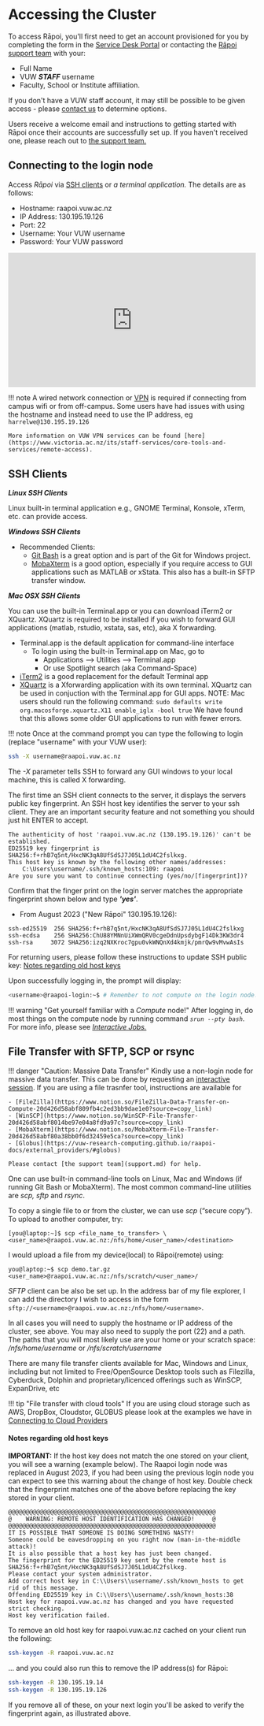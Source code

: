 # Accessing the Cluster

To access Rāpoi, you'll first need to get an account provisioned for you by completing the form in the [Service Desk Portal](https://service.victoria.ac.nz/asm/Core.aspx?Lite&Form=Request&MODE=NEW&TEMPLATE_REF=331026) or contacting the [Rāpoi support team](support.md) with your:

*  Full Name
*  VUW **_STAFF_** username
*  Faculty, School or Institute affiliation.

If you don't have a VUW staff account, it may still be possible to be given access - please [contact us](support.md) to determine options.

Users receive a welcome email and instructions to getting started with Rāpoi once their accounts are successfully set up. If you haven't received one, please reach out to [the support team.](support.md)

## Connecting to the login node

Access _Rāpoi_ via [SSH clients](#ssh-clients) or _a terminal application._ The details are as follows:

*  Hostname: raapoi.vuw.ac.nz
*  IP Address: 130.195.19.126
*  Port: 22
*  Username: Your VUW username
*  Password: Your VUW password

<div style="padding:54.11% 0 0 0;position:relative;"><iframe src="https://player.vimeo.com/video/1091981314?title=0&amp;byline=0&amp;portrait=0&amp;badge=0&amp;autopause=0&amp;player_id=0&amp;app_id=58479" frameborder="0" allow="autoplay; fullscreen; picture-in-picture; clipboard-write; encrypted-media" style="position:absolute;top:0;left:0;width:100%;height:100%;" title="Login to Rāpoi HPC"></iframe></div><p><script src="https://player.vimeo.com/api/player.js"></script></p>

!!! note
    A wired network connection or [VPN](https://vpn.victoria.ac.nz/+CSCOE+/logon.html#form_title_text) is required if
    connecting from campus wifi or from off-campus. Some users have had issues with
    using the hostname and instead need to use the IP address, eg
    `harrelwe@130.195.19.126`

    More information on VUW VPN services can be found [here](https://www.victoria.ac.nz/its/staff-services/core-tools-and-services/remote-access).


## SSH Clients

**_Linux SSH Clients_**

Linux built-in terminal application e.g., GNOME Terminal, Konsole, xTerm, etc. can provide access. 

**_Windows SSH Clients_**

* Recommended Clients:
  * [Git Bash](https://gitforwindows.org/) is a great option and is part of the Git for Windows project.  
  * [MobaXterm](https://mobaxterm.mobatek.net/) is a good option, especially if you require access to GUI applications such as MATLAB or xStata.  This also has a built-in SFTP transfer window.


**_Mac OSX SSH Clients_**

You can use the built-in Terminal.app or you can download iTerm2 or XQuartz. 
XQuartz is required to be installed if you wish to forward GUI applications (matlab, rstudio, xstata, sas, etc), aka X forwarding.

* Terminal.app is the default application for command-line interface
  * To login using the built-in Terminal.app on Mac, go to
    * Applications --> Utilities --> Terminal.app
    * Or use Spotlight search (aka Command-Space)
* [iTerm2](https://www.iterm2.com/) is a good replacement for the default Terminal app
* [XQuartz](https://www.xquartz.org/) is a Xforwarding application with its own terminal.  XQuartz can be used in conjuction with the Terminal.app for GUI apps.  NOTE: Mac users should run the following command: `sudo defaults write org.macosforge.xquartz.X11 enable_iglx -bool true`   We have found that this allows some older GUI applications to run with fewer errors.

!!! note
    Once at the command prompt you can type the following to login (replace "username" with your VUW user):

```bash
ssh -X username@raapoi.vuw.ac.nz
```

The _-X_ parameter tells SSH to forward any GUI windows to your local machine, this is called X forwarding.



The first time an SSH client connects to the server, it displays the servers public key fingerprint. An SSH host key identifies the server to your ssh client. They are an important security feature and not something you should just hit ENTER to accept.


``` text
The authenticity of host 'raapoi.vuw.ac.nz (130.195.19.126)' can't be established.
ED25519 key fingerprint is SHA256:f+rhB7q5nt/HxcNK3qA8UfSdSJ7J05L1dU4C2fslkxg.
This host key is known by the following other names/addresses:
    C:\Users\username/.ssh/known_hosts:109: raapoi
Are you sure you want to continue connecting (yes/no/[fingerprint])?
```

Confirm that the finger print on the login server matches the appropriate fingerprint shown below and type **_'yes'_**.

<!--
* Old Raapoi 130.195.19.14:

``` text
ssh-ed25519 255 SHA256:SFQSPRtu5o4cpj/CuS37DXzfrFyalMz1FA2NVmissxo
```
-->

* From August 2023 ("New Rāpoi" 130.195.19.126):

``` text
ssh-ed25519  256 SHA256:f+rhB7q5nt/HxcNK3qA8UfSdSJ7J05L1dU4C2fslkxg
ssh-ecdsa    256 SHA256:ChU88YMNnUiXWmQRV0cgeDdnUpsdybgF14Dk3KW3dr4
ssh-rsa     3072 SHA256:izq2NXKroc7gpu0vkWNQnXd4kmjk/pmrQw9vMvwAsIs 
```

For returning users, please follow these instructions to update SSH public key: [Notes regarding old host keys](/raapoi-docs/accessing_the_cluster/#notes-regarding-old-host-keys)

Upon successfully logging in, the prompt will display: 
``` bash
<username>@raapoi-login:~$ # Remember to not compute on the login node!
```

!!! warning "Get yourself familiar with a _Compute_ node!"
    After logging in, do most things on the compute node by running command *_``srun --pty bash``_*. For more info, please see [_Interactive Jobs._](running_jobs.md/#interactive-jobs)

## File Transfer with SFTP, SCP or rsync

!!! danger "Caution: Massive Data Transfer"
    Kindly use a non-login node for massive data transfer. This can be done by requesting an [interactive session](running_jobs.md/#interactive-jobs). If you are using a file trasnfer tool, instructions are available for

    - [FileZilla](https://www.notion.so/FileZilla-Data-Transfer-on-Compute-20d426d58abf809fb4c2ed3bb9dae1e0?source=copy_link)
    - [WinSCP](https://www.notion.so/WinSCP-File-Transfer-20d426d58abf8014be97e04a8fd9a97c?source=copy_link) 
    - [MobaXterm](https://www.notion.so/MobaXterm-File-Transfer-20d426d58abf80a38bb0f6d32459e5ca?source=copy_link)
    - [Globus](https://vuw-research-computing.github.io/raapoi-docs/external_providers/#globus)
    
    Please contact [the support team](support.md) for help. 

One can use built-in command-line tools on Linux, Mac and Windows (if running Git Bash or MobaXterm).  The most common command-line utilities are _scp, sftp_ and _rsync_. 

To copy a single file to or from the cluster, we can use _scp_ (“secure copy”). To upload to another computer, try:

``` text
[you@laptop:~]$ scp <file_name_to_transfer> \
<user_name>@raapoi.vuw.ac.nz:/nfs/home/<user_name>/<destination>
```

I would upload a file from my device(local) to Rāpoi(remote) using:

``` text
you@laptop:~$ scp demo.tar.gz <user_name>@raapoi.vuw.ac.nz:/nfs/scratch/<user_name>/
```

_SFTP_ client can be also be set up. In the address bar of my file explorer, I can add the directory I wish to access in the form `sftp://<username>@raapoi.vuw.ac.nz:/nfs/home/<username>`. 

In all cases you will need to supply the hostname or IP address of the cluster, see above.  You may also need to supply the port (22) and a path.  The paths that you will most likely use are your home or your scratch space:
_/nfs/home/username_ or _/nfs/scratch/username_

There are many file transfer clients available for Mac, Windows and Linux, including but not limited to Free/OpenSource Desktop tools such as Filezilla, Cyberduck, Dolphin and proprietary/licenced offerings such as WinSCP, ExpanDrive, etc

!!! tip "File transfer with cloud tools"
    If you are using cloud storage such as AWS, DropBox, Cloudstor, GLOBUS please look at the examples we have in [Connecting to Cloud Providers](external/cloud_providers.md)


#### Notes regarding old host keys

**IMPORTANT:**
If the host key does not match the one stored on your client, you will see a warning  (example below). 
The Raapoi login node was replaced in August 2023, if you had been using the previous login node you can expect to see this warning about the change of host key. 
Double check that the fingerprint matches one of the above before replacing the key stored in your client.

``` text
@@@@@@@@@@@@@@@@@@@@@@@@@@@@@@@@@@@@@@@@@@@@@@@@@@@@@@@@@@@
@    WARNING: REMOTE HOST IDENTIFICATION HAS CHANGED!     @
@@@@@@@@@@@@@@@@@@@@@@@@@@@@@@@@@@@@@@@@@@@@@@@@@@@@@@@@@@@
IT IS POSSIBLE THAT SOMEONE IS DOING SOMETHING NASTY!
Someone could be eavesdropping on you right now (man-in-the-middle attack)!
It is also possible that a host key has just been changed.
The fingerprint for the ED25519 key sent by the remote host is
SHA256:f+rhB7q5nt/HxcNK3qA8UfSdSJ7J05L1dU4C2fslkxg.
Please contact your system administrator.
Add correct host key in C:\\Users\\username/.ssh/known_hosts to get rid of this message.
Offending ED25519 key in C:\\Users\\username/.ssh/known_hosts:38
Host key for raapoi.vuw.ac.nz has changed and you have requested strict checking.
Host key verification failed.

```

To remove an old host key for raapoi.vuw.ac.nz cached on your client run the following:

``` bash
ssh-keygen -R raapoi.vuw.ac.nz
```

... and you could also run this to remove the IP address(s) for Rāpoi:

``` bash
ssh-keygen -R 130.195.19.14
ssh-keygen -R 130.195.19.126
```

If you remove all of these, on your next login you'll be asked to verify the fingerprint again, as illustrated above.

